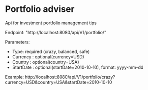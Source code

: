 # Portfolio adviser

Api for investment portfolio management tips

Endpoint: "http://localhost:8080/api/V1/portfolio/"

Parameters:
- Type: required (crazy, balanced, safe)
- Currency : optional(currency=USD)
- Country : optional(country=USA)
- StartDate : optional(startDate=2010-10-10), format: yyyy-mm-dd

Example: http://localhost:8080/api/V1/portfolio/crazy?currency=USD&country=USA&startDate=2010-10-10